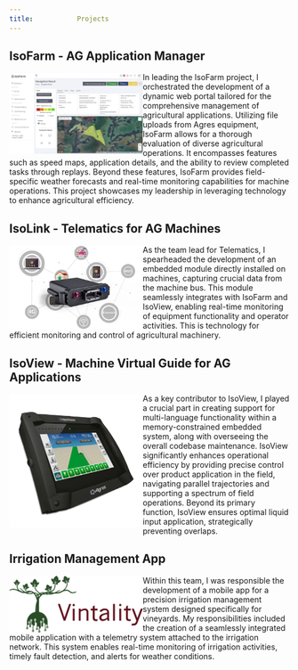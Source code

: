 ```yaml
---
title:           Projects
---
```


## IsoFarm - AG Application Manager

<img src="/assets/img/isofarm.png" alt="IsoFarm Project" align="left" width="240" class="venture-img">

In leading the IsoFarm project, I orchestrated the development of a dynamic web portal tailored for the comprehensive management of agricultural applications. Utilizing file uploads from Agres equipment, IsoFarm allows for a thorough evaluation of diverse agricultural operations. It encompasses features such as speed maps, application details, and the ability to review completed tasks through replays. Beyond these features, IsoFarm provides field-specific weather forecasts and real-time monitoring capabilities for machine operations. This project showcases my leadership in leveraging technology to enhance agricultural efficiency.

## IsoLink - Telematics for AG Machines

<img src="/assets/img/vtbox.webp" alt="IsoLink Project" align="left" width="240" class="venture-img">

As the team lead for Telematics, I spearheaded the development of an embedded module directly installed on machines, capturing crucial data from the machine bus. This module seamlessly integrates with IsoFarm and IsoView, enabling real-time monitoring of equipment functionality and operator activities. This is technology for efficient monitoring and control of agricultural machinery.

## IsoView - Machine Virtual Guide for AG Applications

<img src="/assets/img/isoview.webp" alt="IsoView Project" align="left" width="240" class="venture-img">

As a key contributor to IsoView, I played a crucial part in creating support for multi-language functionality within a memory-constrained embedded system, along with overseeing the overall codebase maintenance. IsoView significantly enhances operational efficiency by providing precise control over product application in the field, navigating parallel trajectories and supporting a spectrum of field operations. Beyond its primary function, IsoView ensures optimal liquid input application, strategically preventing overlaps.

## Irrigation Management App

<img src="/assets/img/vintality.png" alt="Vintality Project" align="left" width="240" class="venture-img">

Within this team, I was responsible the development of a mobile app for a precision irrigation management system designed specifically for vineyards. My responsibilities included the creation of a seamlessly integrated mobile application with a telemetry system attached to the irrigation network. This system enables real-time monitoring of irrigation activities, timely fault detection, and alerts for weather conditions.
